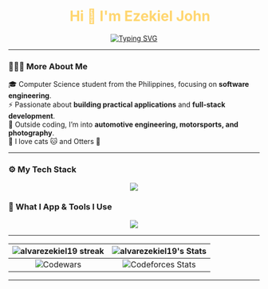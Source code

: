 <div id="user-content-toc">
    <ul align="center" style="list-style: none;">
        <summary style="color: #FFD670;">
            <h1>Hi 👋 I'm Ezekiel John</h1>
        </summary>
    </ul>
</div>

<p align="center">
    <a href="https://git.io/typing-svg">
        <img
            src="https://readme-typing-svg.demolab.com?font=JetBrains+Mono&size=26&pause=1000&color=FFD670&repeat=false&width=920&height=72&lines=Computer+Science+Student+|+Software+Engineer+%7C+UI+Designer"
            alt="Typing SVG" />
    </a>
</p>

---

### 👨🏻‍💻 More About Me

🎓 Computer Science student from the Philippines, focusing on **software engineering**.  
⚡ Passionate about **building practical applications** and **full-stack development**.  
🚗 Outside coding, I’m into **automotive engineering, motorsports, and photography**.  
🐾 I love cats 🐱 and Otters 🦦

---

### ⚙ My Tech Stack

<p align="center">
  <a href="https://skillicons.dev">
    <img src="https://skillicons.dev/icons?i=html,css,js,ts,nodejs,scss,react,nextjs,tailwind,c,cpp,rust,lua,py" />
  </a>
</p>

### 🧰 What I App & Tools I Use

<p align="center">
  <a href="https://skillicons.dev">
    <img src="https://skillicons.dev/icons?i=apple,linux,git,github,neovim,vscode,figma,anaconda,md,notion" />
  </a>
</p>

---

| ![alvarezekiel19 streak](https://streak-stats.demolab.com?user=alvarezekiel19&theme=onedark&hide_border=true) | ![alvarezekiel19's Stats](https://github-readme-stats.vercel.app/api/top-langs/?username=alvarezekiel19&theme=onedark&show_icons=true&hide_border=true&layout=compact) |
|:-------------------------------------------------------------------------------------------------------------:|:----------------------------------------------------------------------------------------------------------------------------------------------------------------------:|
|               ![Codewars](https://github.r2v.ch/codewars?user=alvarezekiel19&top_languages=true)              |                            ![Codeforces Stats](https://codeforces-readme-stats.vercel.app/api/card?username=alvarezekiel19&theme=tokyonight)                           |

---

